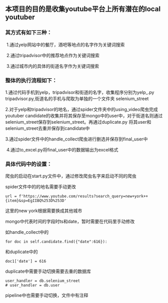 ## 本项目的目的是收集youtube平台上所有潜在的local youtuber

### 其方式有如下三种：

​	1.通过yelp网站中的餐厅，酒吧等地点的名字作为关键词搜索

​	2.通过tripadvisor中的推荐地点作为关键词搜索

​	3.通过城市内的具体的街道名字作为关键词搜索

### 整体的执行流程如下：

​	1.通过代码手机到yelp，tripadvisor和街道的名字，收集程序分别为yelp_.py tripadvisor.py,街道名的手机与爬取为单独的一个文件夹 selenium_street

​	2.对于yelp和tripadvisor的地名，通过spider文件夹中的using_video爬虫完成youtuber candidate的收集并将其保存至mongo中的user中，对于街道名则通过selenium_street保存到selenium_street。再通过duplicate.py 将其user和selenium_street去重并保存到candidate中

​	3.通过spider文件中的handle_collect爬虫进行删选并保存到final_user中

​	4.通过to_excel.py将final_user中的数据输出为excel格式



### 具体代码中的设置：

爬虫的启动在start.py文件中，通过修改爬虫名字来启动不同的爬虫

spider文件中的的地名需要手动更改

```
url = f'https://www.youtube.com/results?search_query=new+york++{item}&sp=EgIIBQ%253D%253D'
```

这里的new york根据需要换成其他城市



mongo中代表时间的字段时ts和date，暂时需要在代码里手动修改

如handle_collect中的

```
for doc in self.candidate.find({"date":616}):
```

和duplicate中的

```
doc1['date'] = 616
```



duplicate中需要手动切换需要去重的数据库

```
user_handler = db.selenium_street
# user_handler = db.user
```

 pipeline中也需要手动切换，文件中有注释